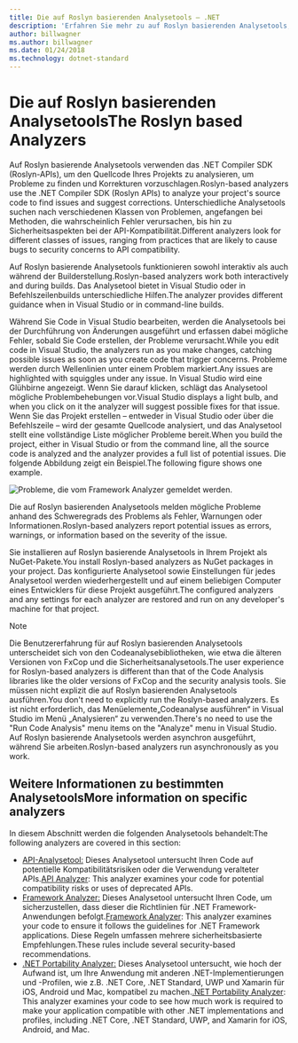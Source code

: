 ```yaml
---
title: Die auf Roslyn basierenden Analysetools – .NET
description: 'Erfahren Sie mehr zu auf Roslyn basierenden Analysetools, die Probleme erkennen und Problembehebungen vorschlagen.'
author: billwagner
ms.author: billwagner
ms.date: 01/24/2018
ms.technology: dotnet-standard
---
```


# <a name="the-roslyn-based-analyzers"></a><span data-ttu-id="97653-103">Die auf Roslyn basierenden Analysetools</span><span class="sxs-lookup"><span data-stu-id="97653-103">The Roslyn based Analyzers</span></span>

<span data-ttu-id="97653-104">Auf Roslyn basierende Analysetools verwenden das .NET Compiler SDK (Roslyn-APIs), um den Quellcode Ihres Projekts zu analysieren, um Probleme zu finden und Korrekturen vorzuschlagen.</span><span class="sxs-lookup"><span data-stu-id="97653-104">Roslyn-based analyzers use the .NET Compiler SDK (Roslyn APIs) to analyze your project's source code to find issues and suggest corrections.</span></span> <span data-ttu-id="97653-105">Unterschiedliche Analysetools suchen nach verschiedenen Klassen von Problemen, angefangen bei Methoden, die wahrscheinlich Fehler verursachen, bis hin zu Sicherheitsaspekten bei der API-Kompatibilität.</span><span class="sxs-lookup"><span data-stu-id="97653-105">Different analyzers look for different classes of issues, ranging from practices that are likely to cause bugs to security concerns to API compatibility.</span></span>

<span data-ttu-id="97653-106">Auf Roslyn basierende Analysetools funktionieren sowohl interaktiv als auch während der Builderstellung.</span><span class="sxs-lookup"><span data-stu-id="97653-106">Roslyn-based analyzers work both interactively and during builds.</span></span> <span data-ttu-id="97653-107">Das Analysetool bietet in Visual Studio oder in Befehlszeilenbuilds unterschiedliche Hilfen.</span><span class="sxs-lookup"><span data-stu-id="97653-107">The analyzer provides different guidance when in Visual Studio or in command-line builds.</span></span>

<span data-ttu-id="97653-108">Während Sie Code in Visual Studio bearbeiten, werden die Analysetools bei der Durchführung von Änderungen ausgeführt und erfassen dabei mögliche Fehler, sobald Sie Code erstellen, der Probleme verursacht.</span><span class="sxs-lookup"><span data-stu-id="97653-108">While you edit code in Visual Studio, the analyzers run as you make changes, catching possible issues as soon as you create code that trigger concerns.</span></span> <span data-ttu-id="97653-109">Probleme werden durch Wellenlinien unter einem Problem markiert.</span><span class="sxs-lookup"><span data-stu-id="97653-109">Any issues are highlighted with squiggles under any issue.</span></span> <span data-ttu-id="97653-110">In Visual Studio wird eine Glühbirne angezeigt. Wenn Sie darauf klicken, schlägt das Analysetool mögliche Problembehebungen vor.</span><span class="sxs-lookup"><span data-stu-id="97653-110">Visual Studio displays a light bulb, and when you click on it the analyzer will suggest possible fixes for that issue.</span></span> <span data-ttu-id="97653-111">Wenn Sie das Projekt erstellen – entweder in Visual Studio oder über die Befehlszeile – wird der gesamte Quellcode analysiert, und das Analysetool stellt eine vollständige Liste möglicher Probleme bereit.</span><span class="sxs-lookup"><span data-stu-id="97653-111">When you build the project, either in Visual Studio or from the command line, all the source code is analyzed and the analyzer provides a full list of potential issues.</span></span> <span data-ttu-id="97653-112">Die folgende Abbildung zeigt ein Beispiel.</span><span class="sxs-lookup"><span data-stu-id="97653-112">The following figure shows one example.</span></span>

![Probleme, die vom Framework Analyzer gemeldet werden.](./media/framework-analyzers-2.png)

<span data-ttu-id="97653-114">Die auf Roslyn basierenden Analysetools melden mögliche Probleme anhand des Schweregrads des Problems als Fehler, Warnungen oder Informationen.</span><span class="sxs-lookup"><span data-stu-id="97653-114">Roslyn-based analyzers report potential issues as errors, warnings, or information based on the severity of the issue.</span></span>

<span data-ttu-id="97653-115">Sie installieren auf Roslyn basierende Analysetools in Ihrem Projekt als NuGet-Pakete.</span><span class="sxs-lookup"><span data-stu-id="97653-115">You install Roslyn-based analyzers as NuGet packages in your project.</span></span> <span data-ttu-id="97653-116">Das konfigurierte Analysetool sowie Einstellungen für jedes Analysetool werden wiederhergestellt und auf einem beliebigen Computer eines Entwicklers für diese Projekt ausgeführt.</span><span class="sxs-lookup"><span data-stu-id="97653-116">The configured analyzers and any settings for each analyzer are restored and run on any developer's machine for that project.</span></span>

> [!NOTE]
> <span data-ttu-id="97653-117">Die Benutzererfahrung für auf Roslyn basierenden Analysetools unterscheidet sich von den Codeanalysebibliotheken, wie etwa die älteren Versionen von FxCop und die Sicherheitsanalysetools.</span><span class="sxs-lookup"><span data-stu-id="97653-117">The user experience for Roslyn-based analyzers is different than that of the Code Analysis libraries like the older versions of FxCop and the security analysis tools.</span></span>  <span data-ttu-id="97653-118">Sie müssen nicht explizit die auf Roslyn basierenden Analysetools ausführen.</span><span class="sxs-lookup"><span data-stu-id="97653-118">You don't need to explicitly run the Roslyn-based analyzers.</span></span> <span data-ttu-id="97653-119">Es ist nicht erforderlich, das Menüelemente„Codeanalyse ausführen“ in Visual Studio im Menü „Analysieren“ zu verwenden.</span><span class="sxs-lookup"><span data-stu-id="97653-119">There's no need to use the "Run Code Analysis" menu items on the "Analyze" menu in Visual Studio.</span></span> <span data-ttu-id="97653-120">Auf Roslyn basierende Analysetools werden asynchron ausgeführt, während Sie arbeiten.</span><span class="sxs-lookup"><span data-stu-id="97653-120">Roslyn-based analyzers run asynchronously as you work.</span></span>

## <a name="more-information-on-specific-analyzers"></a><span data-ttu-id="97653-121">Weitere Informationen zu bestimmten Analysetools</span><span class="sxs-lookup"><span data-stu-id="97653-121">More information on specific analyzers</span></span>

<span data-ttu-id="97653-122">In diesem Abschnitt werden die folgenden Analysetools behandelt:</span><span class="sxs-lookup"><span data-stu-id="97653-122">The following analyzers are covered in this section:</span></span>

* <span data-ttu-id="97653-123">[API-Analysetool:](api-analyzer.md) Dieses Analysetool untersucht Ihren Code auf potentielle Kompatibilitätsrisiken oder die Verwendung veralteter APIs.</span><span class="sxs-lookup"><span data-stu-id="97653-123">[API Analyzer](api-analyzer.md): This analyzer examines your code for potential compatibility risks or uses of deprecated APIs.</span></span>
* <span data-ttu-id="97653-124">[Framework Analyzer:](framework-analyzer.md) Dieses Analysetool untersucht Ihren Code, um sicherzustellen, dass dieser die Richtlinien für .NET Framework-Anwendungen befolgt.</span><span class="sxs-lookup"><span data-stu-id="97653-124">[Framework Analyzer](framework-analyzer.md): This analyzer examines your code to ensure it follows the guidelines for .NET Framework applications.</span></span> <span data-ttu-id="97653-125">Diese Regeln umfassen mehrere sicherheitsbasierte Empfehlungen.</span><span class="sxs-lookup"><span data-stu-id="97653-125">These rules include several security-based recommendations.</span></span>
* <span data-ttu-id="97653-126">[.NET Portability Analyzer:](portability-analyzer.md) Dieses Analysetool untersucht, wie hoch der Aufwand ist, um Ihre Anwendung mit anderen .NET-Implementierungen und -Profilen, wie z.B. .NET Core, .NET Standard, UWP und Xamarin für iOS, Android und Mac, kompatibel zu machen.</span><span class="sxs-lookup"><span data-stu-id="97653-126">[.NET Portability Analyzer](portability-analyzer.md): This analyzer examines your code to see how much work is required to make your application compatible with other .NET implementations and profiles, including .NET Core, .NET Standard, UWP, and Xamarin for iOS, Android, and Mac.</span></span>
